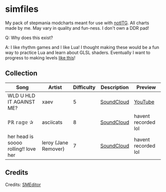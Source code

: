 # simfiles
My pack of stepmania modcharts meant for use with [notITG](https://www.noti.tg/). All charts made by me.
May vary in quality and fun-ness. I don't own a DDR pad!



Q: Why does this exist?

A: I like rhythm games and I like Lua! I thought making these would be a fun way to practice Lua and learn about GLSL shaders. Eventually I want to progress to making levels [like this](https://www.youtube.com/watch?v=eqZE60HanCM)!



## Collection
| Song                                 | Artist               | Difficulty | Description                                            | Preview                                 |
|--------------------------------------|----------------------|------------|--------------------------------------------------------|-----------------------------------------|
| WLD U HLD IT AGAINST ME?             | xaev                 | 5          | [SoundCloud](https://soundcloud.com/xaev/paradise)     | [YouTube](https://youtu.be/GO9Xfo2zVvQ) |
| ℙℝ 𝕣𝕒𝕘𝕖 ✰                            | asciicats            | 8          | [SoundCloud](https://soundcloud.com/asciicats/pr-rage) | havent recorded lol                     |
| her head is soooo rolling!! love her | leroy (Jane Remover) | 7          | [SoundCloud](https://soundcloud.com/c0ncernn/s3-e2)    | havent recorded lol                     |

<!---the fact that the fking song title isnt monospaced for PR RAGE is pmo'ing me...--->

## Credits
Credits: [SMEditor](https://github.com/tillvit/smeditor)
